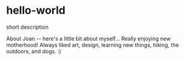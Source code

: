 # hello-world
short description

About Joan -- here's a little bit about myself...
Really enjoying new motherhood! Always liked art, design, learning new things, hiking, the outdoors, and dogs. :)
